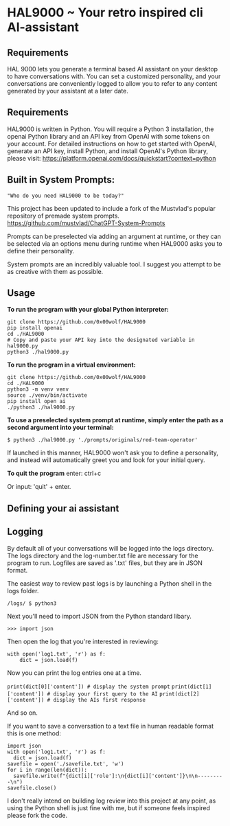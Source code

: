 # HAL9000 ~ Your retro inspired cli AI-assistant

## Requirements
HAL 9000 lets you generate a terminal based AI assistant on your desktop to have conversations with. You can set a customized personality, and your conversations are conveniently logged to allow you to refer to any content generated by your assistant at a later date.

## Requirements

HAL9000 is written in Python. You will require a Python 3 installation, the openai Python library and an API key from OpenAI with some tokens on your account. For detailed instructions on how to get started with OpenAI, generate an API key, install Python, and install OpenAI's Python library, please visit: https://platform.openai.com/docs/quickstart?context=python

## Built in System Prompts:

`"Who do you need HAL9000 to be today?"`

This project has been updated to include a fork of the Mustvlad's popular repository of premade system prompts. https://github.com/mustvlad/ChatGPT-System-Prompts

Prompts can be preselected via adding an argument at runtime, or they can be selected via an options menu during runtime when HAL9000 asks you to define their personality.

System prompts are an incredibly valuable tool. I suggest you attempt to be as creative with them as possible.

## Usage

**To run the program with your global Python interpreter:**

```
git clone https://github.com/0x00wolf/HAL9000
pip install openai
cd ./HAL9000
# Copy and paste your API key into the designated variable in hal9000.py
python3 ./hal9000.py
```

**To run the program in a virtual environment:**

```
git clone https://github.com/0x00wolf/HAL9000
cd ./HAL9000
python3 -m venv venv
source ./venv/bin/activate
pip install open ai
./python3 ./hal9000.py
```

**To use a preselected system prompt at runtime, simply enter the path as a second argument into your terminal:**

`$ python3 ./hal9000.py './prompts/originals/red-team-operator'`

If launched in this manner, HAL9000 won't ask you to define a personality, and instead will automatically greet you and look for your initial query.


**To quit the program** enter: ctrl+c

Or input: 'quit' + enter.

## Defining your ai assistant





## Logging

By default all of your conversations will be logged into the logs directory. The logs directory and the log-number.txt file are necessary for the program to run. Logfiles are saved as '.txt' files, but they are in JSON format.

The easiest way to review past logs is by launching a Python shell in the logs folder. 

`/logs/ $ python3`

Next you'll need to import JSON from the Python standard libary.

`>>> import json`

Then open the log that you're interested in reviewing:

```
with open('log1.txt', 'r') as f:
    dict = json.load(f)
```

Now you can print the log entries one at a time.

`print(dict[0]['content']) # display the system prompt`
`print(dict[1]['content']) # display your first query to the AI`
`print(dict[2]['content']) # display the AIs first response`

And so on.

If you want to save a conversation to a text file in human readable format this is one method:

```
import json
with open('log1.txt', 'r') as f:
  dict = json.load(f)
savefile = open('./savefile.txt', 'w')
for i in range(len(dict)):
  savefile.write(f"{dict[i]['role']:\n{dict[i]['content']}\n\n---------\n")
savefile.close()
```

I don't really intend on building log review into this project at any point, as using the Python shell is just fine with me, but if someone feels inspired please fork the code. 
